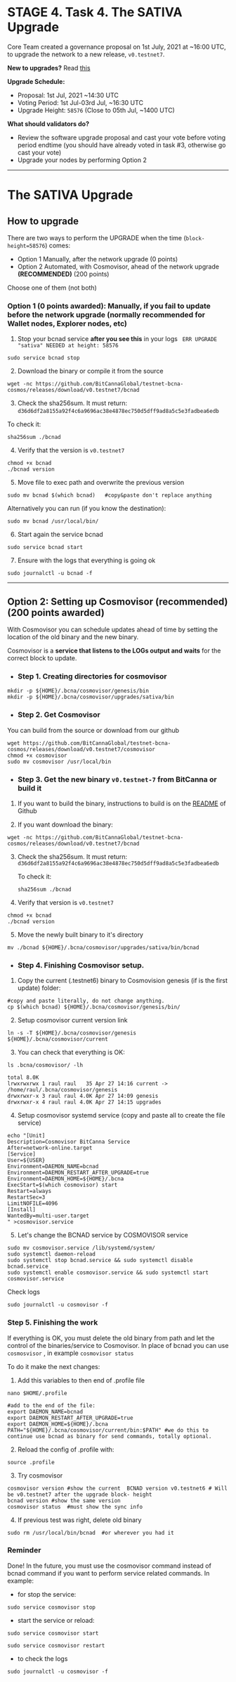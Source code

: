 # STAGE 4. Task 4. The SATIVA Upgrade
Core Team created a governance proposal on 1st July, 2021 at ~16:00 UTC, to upgrade the network to a new release, `v0.testnet7`.

__New to upgrades?__ Read [this](https://docs.cosmos.network/master/modules/gov)

**Upgrade Schedule:**
- Proposal: 1st Jul, 2021 ~14:30 UTC
- Voting Period: 1st Jul-03rd Jul, ~16:30 UTC
- Upgrade Height: `58576` (Close to 05th Jul, ~1400 UTC)

**What should validators do?**
- Review the software upgrade proposal and cast your vote before voting period endtime (you should have already voted in task #3, otherwise go cast your vote)
- Upgrade your nodes by performing Option 2

---

# The SATIVA Upgrade


## How to upgrade


There are two ways to perform the UPGRADE when the time (`block-height=58576`) comes:
* Option 1 Manually, after the network upgrade (0 points)
* Option 2 Automated, with Cosmovisor, ahead of the network upgrade **(RECOMMENDED)** (200 points)

Choose one of them (not both)

### Option 1 (0 points awarded): Manually, if you fail to update before the network upgrade (normally recommended for Wallet nodes, Explorer nodes, etc)

1) Stop your bcnad service **after you see this** in your logs ` ERR UPGRADE "sativa" NEEDED at height: 58576`

```
sudo service bcnad stop
```
2) Download the binary or compile it from the source
```
wget -nc https://github.com/BitCannaGlobal/testnet-bcna-cosmos/releases/download/v0.testnet7/bcnad
```
3) Check the sha256sum. It must return: `d36d6df2a8155a92f4c6a9696ac38e4878ec750d5dff9ad8a5c5e3fadbea6edb`

To check it:
```
sha256sum ./bcnad
```

4) Verify that the version is `v0.testnet7`
```
chmod +x bcnad
./bcnad version
```
5) Move file to exec path and overwrite the previous version
```
sudo mv bcnad $(which bcnad)   #copy&paste don't replace anything
```
Alternatively you can run (if you know the destination): 
```
sudo mv bcnad /usr/local/bin/
```
6) Start again the service bcnad
```
sudo service bcnad start
```
7) Ensure with the logs that everything is going ok
```
sudo journalctl -u bcnad -f
```

---
## Option 2: Setting up Cosmovisor (recommended) (200 points awarded)
With Cosmovisor you can schedule updates ahead of time by setting the location of the old binary and the new binary.

Cosmovisor is a **service that listens to the LOGs output and waits** for the correct block to update.

 - ### Step 1. Creating directories for cosmovisor
 ```
mkdir -p ${HOME}/.bcna/cosmovisor/genesis/bin
mkdir -p ${HOME}/.bcna/cosmovisor/upgrades/sativa/bin
 ```
 
 - ### Step 2. Get Cosmovisor 
 You can build from the source or download from our github
 ```
 wget https://github.com/BitCannaGlobal/testnet-bcna-cosmos/releases/download/v0.testnet7/cosmovisor
 chmod +x cosmovisor
 sudo mv cosmovisor /usr/local/bin
 ```
 
 - ### Step 3. Get the new binary `v0.testnet-7` from BitCanna or build it
 
1) If you want to build the binary, instructions to build is on the [README](https://github.com/BitCannaGlobal/testnet-bcna-cosmos#readme) of Github


2) If you want download the binary:
```
wget -nc https://github.com/BitCannaGlobal/testnet-bcna-cosmos/releases/download/v0.testnet7/bcnad
```
3) Check the sha256sum. It must return: `d36d6df2a8155a92f4c6a9696ac38e4878ec750d5dff9ad8a5c5e3fadbea6edb`

    To check it:
    ```
    sha256sum ./bcnad
    ```

4) Verify that version is `v0.testnet7`
```
chmod +x bcnad
./bcnad version
```
 
5) Move the newly built binary to it's directory
 ```
mv ./bcnad ${HOME}/.bcna/cosmovisor/upgrades/sativa/bin/bcnad
 ```
 
- ### Step 4. Finishing Cosmovisor setup. 

1) Copy the current (.testnet6) binary to Cosmovision genesis (if is the first update) folder:
 ```
#copy and paste literally, do not change anything.
cp $(which bcnad) ${HOME}/.bcna/cosmovisor/genesis/bin/
 ```
 
2) Setup cosmovisor current version link
```
ln -s -T ${HOME}/.bcna/cosmovisor/genesis ${HOME}/.bcna/cosmovisor/current
```
3) You can check that everything is OK: 
```
ls .bcna/cosmovisor/ -lh

total 8.0K
lrwxrwxrwx 1 raul raul   35 Apr 27 14:16 current -> /home/raul/.bcna/cosmovisor/genesis
drwxrwxr-x 3 raul raul 4.0K Apr 27 14:09 genesis
drwxrwxr-x 4 raul raul 4.0K Apr 27 14:15 upgrades
```
4) Setup cosmovisor systemd service (copy and paste all to create the file service)
```
echo "[Unit]
Description=Cosmovisor BitCanna Service
After=network-online.target
[Service]
User=${USER}
Environment=DAEMON_NAME=bcnad
Environment=DAEMON_RESTART_AFTER_UPGRADE=true
Environment=DAEMON_HOME=${HOME}/.bcna
ExecStart=$(which cosmovisor) start
Restart=always
RestartSec=3
LimitNOFILE=4096
[Install]
WantedBy=multi-user.target
" >cosmovisor.service
```
5) Let's change the BCNAD service by COSMOVISOR service
```
sudo mv cosmovisor.service /lib/systemd/system/
sudo systemctl daemon-reload
sudo systemctl stop bcnad.service && sudo systemctl disable bcnad.service 
sudo systemctl enable cosmovisor.service && sudo systemctl start cosmovisor.service
```

Check logs

```
sudo journalctl -u cosmovisor -f
``` 

### Step 5. Finishing the work
If everything is OK, you must delete the old binary from path and let the control of the binaries/service to Cosmovisor. In place of bcnad you can use `cosmosvisor` , in example `cosmovisor status`


To do it make the next changes:

1. Add this variables to then end of .profile file

```
nano $HOME/.profile

#add to the end of the file:
export DAEMON_NAME=bcnad
export DAEMON_RESTART_AFTER_UPGRADE=true
export DAEMON_HOME=${HOME}/.bcna
PATH="${HOME}/.bcna/cosmovisor/current/bin:$PATH" #we do this to continue use bcnad as binary for send commands, totally optional.
```

2. Reload the config of .profile with:
```
source .profile
```

3. Try cosmovisor
```
cosmovisor version #show the current  BCNAD version v0.testnet6 # Will be v0.testnet7 after the upgrade block- height
bcnad version #show the same version
cosmovisor status  #must show the sync info
```
4. If previous test was right, delete old binary
```
sudo rm /usr/local/bin/bcnad  #or wherever you had it
```
### Reminder

Done! In the future, you must use the cosmovisor command instead of bcnad command if you want to perform service related commands. In example: 

* for stop the service:
```
sudo service cosmovisor stop 
```
* start the service or reload:
```
sudo service cosmovisor start

sudo service cosmovisor restart
```
* to check the logs

```
sudo journalctl -u cosmovisor -f
```

